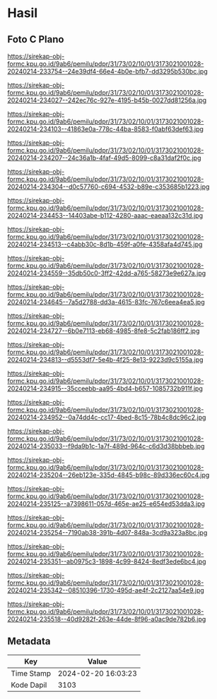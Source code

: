 # Hasil

## Foto C Plano

https://sirekap-obj-formc.kpu.go.id/9ab6/pemilu/pdpr/31/73/02/10/01/3173021001028-20240214-233754--24e39df4-66e4-4b0e-bfb7-dd3295b530bc.jpg

https://sirekap-obj-formc.kpu.go.id/9ab6/pemilu/pdpr/31/73/02/10/01/3173021001028-20240214-234027--242ec76c-927e-4195-b45b-0027dd81256a.jpg

https://sirekap-obj-formc.kpu.go.id/9ab6/pemilu/pdpr/31/73/02/10/01/3173021001028-20240214-234103--41863e0a-778c-44ba-8583-f0abf63def63.jpg

https://sirekap-obj-formc.kpu.go.id/9ab6/pemilu/pdpr/31/73/02/10/01/3173021001028-20240214-234207--24c36a1b-4faf-49d5-8099-c8a31daf2f0c.jpg

https://sirekap-obj-formc.kpu.go.id/9ab6/pemilu/pdpr/31/73/02/10/01/3173021001028-20240214-234304--d0c57760-c694-4532-b89e-c353685b1223.jpg

https://sirekap-obj-formc.kpu.go.id/9ab6/pemilu/pdpr/31/73/02/10/01/3173021001028-20240214-234453--14403abe-b112-4280-aaac-eaeaa132c31d.jpg

https://sirekap-obj-formc.kpu.go.id/9ab6/pemilu/pdpr/31/73/02/10/01/3173021001028-20240214-234513--c4abb30c-8d1b-459f-a0fe-4358afa4d745.jpg

https://sirekap-obj-formc.kpu.go.id/9ab6/pemilu/pdpr/31/73/02/10/01/3173021001028-20240214-234559--35db50c0-3ff2-42dd-a765-58273e9e627a.jpg

https://sirekap-obj-formc.kpu.go.id/9ab6/pemilu/pdpr/31/73/02/10/01/3173021001028-20240214-234645--7a5d2788-dd3a-4615-83fc-767c6eea4ea5.jpg

https://sirekap-obj-formc.kpu.go.id/9ab6/pemilu/pdpr/31/73/02/10/01/3173021001028-20240214-234727--6b0e7113-eb68-4985-8fe8-5c2fab186ff2.jpg

https://sirekap-obj-formc.kpu.go.id/9ab6/pemilu/pdpr/31/73/02/10/01/3173021001028-20240214-234813--d5553df7-5e4b-4f25-8e13-9223d9c5155a.jpg

https://sirekap-obj-formc.kpu.go.id/9ab6/pemilu/pdpr/31/73/02/10/01/3173021001028-20240214-234915--35cceebb-aa95-4bd4-b657-1085732b911f.jpg

https://sirekap-obj-formc.kpu.go.id/9ab6/pemilu/pdpr/31/73/02/10/01/3173021001028-20240214-234952--0a74dd4c-cc17-4bed-8c15-78b4c8dc96c2.jpg

https://sirekap-obj-formc.kpu.go.id/9ab6/pemilu/pdpr/31/73/02/10/01/3173021001028-20240214-235033--f9da9b1c-1a7f-489d-964c-c6d3d38bbbeb.jpg

https://sirekap-obj-formc.kpu.go.id/9ab6/pemilu/pdpr/31/73/02/10/01/3173021001028-20240214-235204--26eb123e-335d-4845-b98c-89d336ec60c4.jpg

https://sirekap-obj-formc.kpu.go.id/9ab6/pemilu/pdpr/31/73/02/10/01/3173021001028-20240214-235125--a7398611-057d-465e-ae25-e654ed53dda3.jpg

https://sirekap-obj-formc.kpu.go.id/9ab6/pemilu/pdpr/31/73/02/10/01/3173021001028-20240214-235254--7190ab38-391b-4d07-848a-3cd9a323a8bc.jpg

https://sirekap-obj-formc.kpu.go.id/9ab6/pemilu/pdpr/31/73/02/10/01/3173021001028-20240214-235351--ab0975c3-1898-4c99-8424-8edf3ede6bc4.jpg

https://sirekap-obj-formc.kpu.go.id/9ab6/pemilu/pdpr/31/73/02/10/01/3173021001028-20240214-235342--08510396-1730-495d-ae4f-2c2127aa54e9.jpg

https://sirekap-obj-formc.kpu.go.id/9ab6/pemilu/pdpr/31/73/02/10/01/3173021001028-20240214-235518--40d9282f-263e-44de-8f96-a0ac9de782b6.jpg


## Metadata

| Key        | Value               |
| ---------- | ------------------- |
| Time Stamp | 2024-02-20 16:03:23 |
| Kode Dapil | 3103                |



